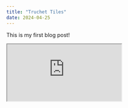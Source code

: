```yaml
---
title: "Truchet Tiles"
date: 2024-04-25
---
```

This is my first blog post!
<iframe src="https://editor.p5js.org/lolalolabob/full/9y7zIa8Mn"></iframe>
